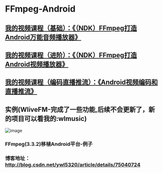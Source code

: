 # FFmpeg-Android
## [我的视频课程（基础）：《（NDK）FFmpeg打造Android万能音频播放器》](https://edu.csdn.net/course/detail/6842)
## [我的视频课程（进阶）：《（NDK）FFmpeg打造Android视频播放器》](https://edu.csdn.net/course/detail/8036)
## [我的视频课程（编码直播推流）：《Android视频编码和直播推流》](https://edu.csdn.net/course/detail/8942)

## 实例(WliveFM-完成了一些功能,后续不会更新了，新的项目可以看我的:wlmusic)
![image](https://github.com/wanliyang1990/FFmpeg-Android/blob/master/imgs/sample1.png)<br/>

### FFmpeg(3.3.2)移植Android平台-例子
### 博客地址：http://blog.csdn.net/ywl5320/article/details/75040724

